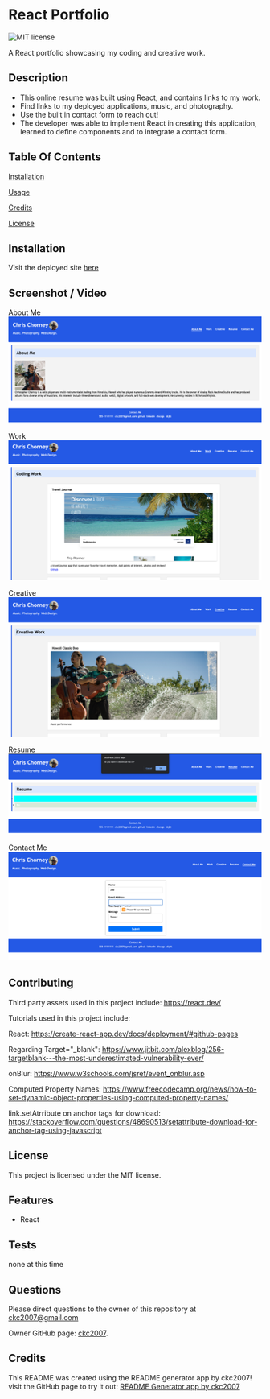 # React Portfolio

![MIT license](https://img.shields.io/badge/license-MIT-blue.svg)

A React portfolio showcasing my coding and creative work.

## Description

- This online resume was built using React, and contains links to my work.
- Find links to my deployed applications, music, and photography.
- Use the built in contact form to reach out!
- The developer was able to implement React in creating this application, learned to define components and to integrate a contact form.

## Table Of Contents

[Installation](#installation)

[Usage](#usage)

[Credits](#credits)

[License](#license)

## Installation

Visit the deployed site [here]()

## Screenshot / Video

About Me
![screenshot](./assets/images/Screen%20Shot%202023-07-22%20at%206.12.34%20PM.png)

Work
![screenshot](./assets/images/Screen%20Shot%202023-07-22%20at%206.12.52%20PM.png)

Creative
![screenshot](./assets/images/Screen%20Shot%202023-07-22%20at%206.13.01%20PM.png)

Resume
![screenshot](./assets/images/Screen%20Shot%202023-07-22%20at%206.13.12%20PM.png)

Contact Me
![screenshot](./assets/images/Screen%20Shot%202023-07-22%20at%206.13.40%20PM.png)

## Contributing

Third party assets used in this project include:
https://react.dev/

Tutorials used in this project include:

React: https://create-react-app.dev/docs/deployment/#github-pages

Regarding Target="\_blank": https://www.jitbit.com/alexblog/256-targetblank---the-most-underestimated-vulnerability-ever/

onBlur: https://www.w3schools.com/jsref/event_onblur.asp

Computed Property Names: https://www.freecodecamp.org/news/how-to-set-dynamic-object-properties-using-computed-property-names/

link.setAtrribute on anchor tags for download: https://stackoverflow.com/questions/48690513/setattribute-download-for-anchor-tag-using-javascript

## License

This project is licensed under the MIT license.

## Features

- React

## Tests

none at this time

## Questions

Please direct questions to the owner of this repository at ckc2007@gmail.com

Owner GitHub page:
[ckc2007](https://github.com/ckc2007).

## Credits

This README was created using the README generator app by ckc2007!
visit the GitHub page to try it out:
[README Generator app by ckc2007](https://github.com/ckc2007/README-Generator)
